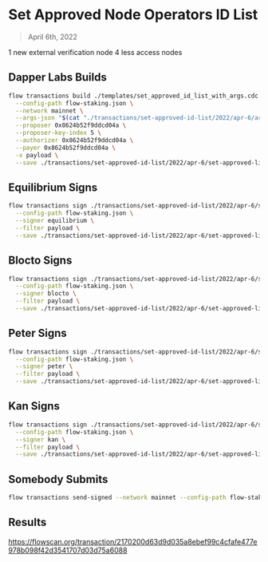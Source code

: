 # Set Approved Node Operators ID List

> April 6th, 2022

1 new external verification node
4 less access nodes


## Dapper Labs Builds

```sh
flow transactions build ./templates/set_approved_id_list_with_args.cdc \
  --config-path flow-staking.json \
  --network mainnet \
  --args-json "$(cat "./transactions/set-approved-id-list/2022/apr-6/arguments.json")" \
  --proposer 0x8624b52f9ddcd04a \
  --proposer-key-index 5 \
  --authorizer 0x8624b52f9ddcd04a \
  --payer 0x8624b52f9ddcd04a \
  -x payload \
  --save ./transactions/set-approved-id-list/2022/apr-6/set-approved-list-apr-6-unsigned.rlp
```

## Equilibrium Signs

```sh
flow transactions sign ./transactions/set-approved-id-list/2022/apr-6/set-approved-list-apr-6-unsigned.rlp \
  --config-path flow-staking.json \
  --signer equilibrium \
  --filter payload \
  --save ./transactions/set-approved-id-list/2022/apr-6/set-approved-list-apr-6-sig-1.rlp
```

## Blocto Signs

```sh
flow transactions sign ./transactions/set-approved-id-list/2022/apr-6/set-approved-list-apr-6-sig-1.rlp \
  --config-path flow-staking.json \
  --signer blocto \
  --filter payload \
  --save ./transactions/set-approved-id-list/2022/apr-6/set-approved-list-apr-6-sig-2.rlp
```

## Peter Signs

```sh
flow transactions sign ./transactions/set-approved-id-list/2022/apr-6/set-approved-list-apr-6-sig-2.rlp \
  --config-path flow-staking.json \
  --signer peter \
  --filter payload \
  --save ./transactions/set-approved-id-list/2022/apr-6/set-approved-list-apr-6-sig-3.rlp
```

## Kan Signs

```sh
flow transactions sign ./transactions/set-approved-id-list/2022/apr-6/set-approved-list-apr-6-sig-3.rlp \
  --config-path flow-staking.json \
  --signer kan \
  --filter payload \
  --save ./transactions/set-approved-id-list/2022/apr-6/set-approved-list-apr-6-sig-complete.rlp
```


## Somebody Submits

```sh
flow transactions send-signed --network mainnet --config-path flow-staking.json ./transactions/set-approved-id-list/2022/apr-6/set-approved-list-apr-6-sig-complete.rlp
```

## Results

https://flowscan.org/transaction/2170200d63d9d035a8ebef99c4cfafe477e978b098f42d3541707d03d75a6088
